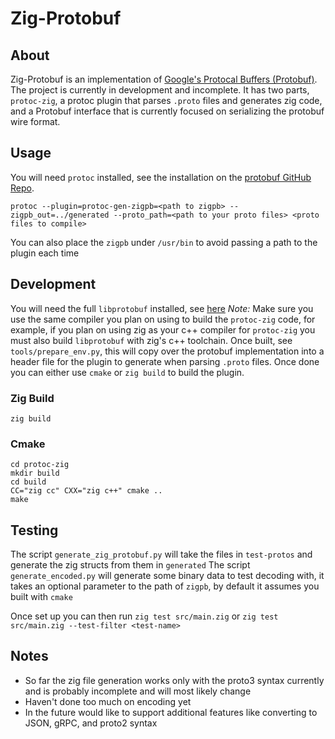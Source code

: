 # Zig-Protobuf

## About

Zig-Protobuf is an implementation of [Google's Protocal Buffers (Protobuf)](https://protobuf.dev/). The project
is currently in development and incomplete. It has two parts, `protoc-zig`, a protoc plugin that parses `.proto` files
and generates zig code, and a Protobuf interface that is currently focused on serializing the protobuf wire format.

## Usage

You will need `protoc` installed, see the installation on the [protobuf GitHub Repo](https://github.com/protocolbuffers/protobuf#protocol-compiler-installation).

```
protoc --plugin=protoc-gen-zigpb=<path to zigpb> --zigpb_out=../generated --proto_path=<path to your proto files> <proto files to compile>
```

You can also place the `zigpb` under `/usr/bin` to avoid passing a path to the plugin each time

## Development

You will need the full `libprotobuf` installed, see [here](https://github.com/protocolbuffers/protobuf/blob/main/cmake/README.md#linux-builds)
*Note:* Make sure you use the same compiler you plan on using to build the `protoc-zig` code, for example, if you plan on using zig as your c++ compiler for `protoc-zig` you must also build `libprotobuf` with zig's c++ toolchain.
Once built, see `tools/prepare_env.py`, this will copy over the protobuf implementation into a header file for the plugin to generate when
parsing `.proto` files. Once done you can either use `cmake` or `zig build` to build the plugin.

### Zig Build

```
zig build
```

### Cmake

```
cd protoc-zig
mkdir build
cd build
CC="zig cc" CXX="zig c++" cmake ..
make
```

## Testing

The script `generate_zig_protobuf.py` will take the files in `test-protos` and generate the zig structs from them in `generated`
The script `generate_encoded.py` will generate some binary data to test decoding with, it takes an optional parameter to the path of `zigpb`, by
default it assumes you built with `cmake`

Once set up you can then run `zig test src/main.zig` or `zig test src/main.zig --test-filter <test-name>`


## Notes

- So far the zig file generation works only with the proto3 syntax currently and is probably incomplete and will most likely change
- Haven't done too much on encoding yet
- In the future would like to support additional features like converting to JSON, gRPC, and proto2 syntax

